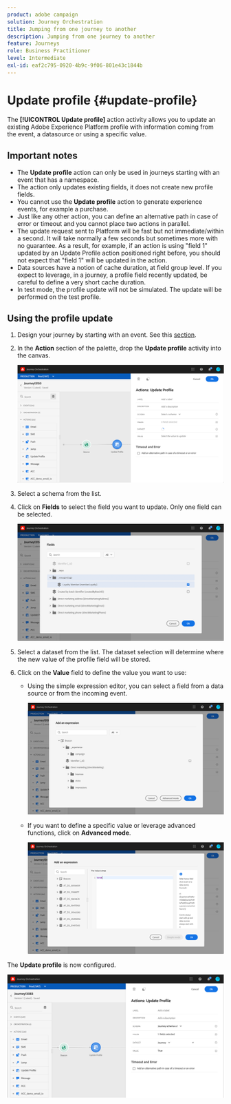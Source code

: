 ```yaml
---
product: adobe campaign
solution: Journey Orchestration
title: Jumping from one journey to another
description: Jumping from one journey to another
feature: Journeys
role: Business Practitioner
level: Intermediate
exl-id: eaf2c795-0920-4b9c-9f06-801e43c1844b
---
```

# Update profile {#update-profile}

The **[!UICONTROL Update profile]** action activity allows you to update an existing Adobe Experience Platform profile with information coming from the event, a datasource or using a specific value.

## Important notes

* The **Update profile** action can only be used in journeys starting with an event that has a namespace.
* The action only updates existing fields, it does not create new profile fields.
* You cannot use the **Update profile** action to generate experience events, for example a purchase.
* Just like any other action, you can define an alternative path in case of error or timeout and you cannot place two actions in parallel.
* The update request sent to Platform will be fast but not immediate/within a second. It will take normally a few seconds but sometimes more with no guarantee. As a result, for example, if an action is using "field 1" updated by an Update Profile action positioned right before, you should not expect that "field 1" will be updated in the action.
* Data sources have a notion of cache duration, at field group level. If you expect to leverage, in a journey, a profile field recently updated, be careful to define a very short cache duration.
* In test mode, the profile update will not be simulated. The update will be performed on the test profile. 

## Using the profile update

1. Design your journey by starting with an event. See this [section](../building-journeys/journey.md).

1. In the **Action** section of the palette, drop the **Update profile** activity into the canvas.

   ![](../assets/profileupdate0.png)

1. Select a schema from the list.

1. Click on **Fields** to select the field you want to update. Only one field can be selected.

   ![](../assets/profileupdate2.png)

1. Select a dataset from the list. The dataset selection will determine where the new value of the profile field will be stored.

1. Click on the **Value** field to define the value you want to use:

   * Using the simple expression editor, you can select a field from a data source or from the incoming event.

      ![](../assets/profileupdate4.png)

   * If you want to define a specific value or leverage advanced functions, click on **Advanced mode**.

      ![](../assets/profileupdate3.png)

The **Update profile** is now configured.

![](../assets/profileupdate1.png)
